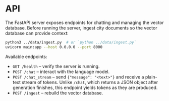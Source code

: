 # API

The FastAPI server exposes endpoints for chatting and managing the vector
database. Before running the server, ingest city documents so the vector
database can provide context:

```bash
python3 ../data/ingest.py  # or `python ../data/ingest.py`
uvicorn main:app --host 0.0.0.0 --port 8000
```

Available endpoints:

- `GET /health` – verify the server is running.
- `POST /chat` – interact with the language model.
- `POST /chat_stream` – send `{"message": "<text>"}` and receive a plain-text stream of tokens. Unlike `/chat`, which returns a JSON object after generation finishes, this endpoint yields tokens as they are produced.
- `POST /ingest` – rebuild the vector database.
